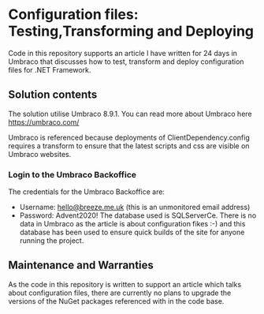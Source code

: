 # Configuration files: Testing,Transforming and Deploying
Code in this repository supports an article I have written for 24 days in Umbraco that discusses how to test, transform and deploy configuration files for .NET Framework.

## Solution contents
The solution utilise Umbraco 8.9.1.  You can read more about Umbraco here https://umbraco.com/

Umbraco is referenced because deployments of ClientDependency.config requires a transform to ensure that the latest scripts and css are visible on Umbraco websites.

### Login to the Umbraco Backoffice
The credentials for the Umbraco Backoffice are:
- Username: hello@breeze.me.uk (this is an unmonitored email address)
- Password: Advent2020!
The database used is SQLServerCe.  There is no data in Umbraco as the article is about configuration fikes :-) and this database has been used to ensure quick builds of the site for anyone running the project.

## Maintenance and Warranties
As the code in this repository is written to support an article which talks about configuration files, there are currently no plans to upgrade the versions of the NuGet packages referenced with in the code base.
